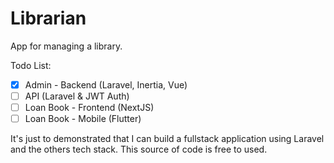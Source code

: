 # Librarian
App for managing a library.

Todo List:
- [X] Admin - Backend (Laravel, Inertia, Vue)
- [ ] API (Laravel & JWT Auth)
- [ ] Loan Book - Frontend (NextJS)
- [ ] Loan Book - Mobile (Flutter)

It's just to demonstrated that I can build a fullstack application using Laravel and the others tech stack. This source of code is free to used. 
